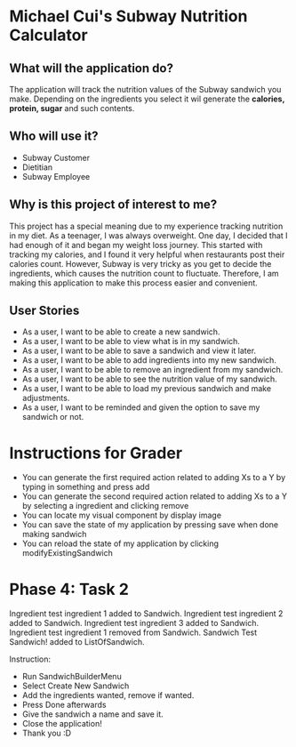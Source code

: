 # Michael Cui's Subway Nutrition Calculator

## What will the application do?

The application will track the nutrition values of the Subway sandwich you make. Depending on the ingredients you select
it wil generate the **calories, protein, sugar** and such contents.

## Who will use it?

- Subway Customer
- Dietitian
- Subway Employee

## Why is this project of interest to me?

This project has a special meaning due to my experience tracking nutrition in my diet. As a teenager, I was always
overweight. One day, I decided that I had enough of it and began my weight loss journey. This started with tracking my
calories, and I found it very helpful when restaurants post their calories count. However, Subway is very tricky as you
get to decide the ingredients, which causes the nutrition count to fluctuate. Therefore, I am making this application
to make this process easier and convenient.

## User Stories

- As a user, I want to be able to create a new sandwich.
- As a user, I want to be able to view what is in my sandwich.
- As a user, I want to be able to save a sandwich and view it later.
- As a user, I want to be able to add ingredients into my new sandwich.
- As a user, I want to be able to remove an ingredient from my sandwich.
- As a user, I want to be able to see the nutrition value of my sandwich.
- As a user, I want to be able to load my previous sandwich and make adjustments.
- As a user, I want to be reminded and given the option to save my sandwich or not.

# Instructions for Grader

- You can generate the first required action related to adding Xs to a Y by typing in something and press add
- You can generate the second required action related to adding Xs to a Y by selecting a ingredient and clicking remove
- You can locate my visual component by display image
- You can save the state of my application by pressing save when done making sandwich
- You can reload the state of my application by clicking modifyExistingSandwich

# Phase 4: Task 2

Ingredient test ingredient 1 added to Sandwich.
Ingredient test ingredient 2 added to Sandwich.
Ingredient test ingredient 3 added to Sandwich.
Ingredient test ingredient 1 removed from Sandwich.
Sandwich Test Sandwich! added to ListOfSandwich.

Instruction:

- Run SandwichBuilderMenu
- Select Create New Sandwich
- Add the ingredients wanted, remove if wanted.
- Press Done afterwards
- Give the sandwich a name and save it.
- Close the application!
- Thank you :D
